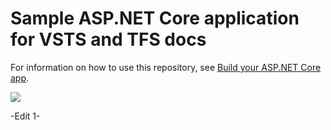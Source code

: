 # Sample ASP.NET Core application for VSTS and TFS docs

For information on how to use this repository, see [Build your ASP.NET Core app](https://docs.microsoft.com/en-us/vsts/build-release/apps/aspnet/build-aspnet-core).

[<img src="https://dutabogdanalex.visualstudio.com/_apis/public/build/definitions/0c2e5e4a-113f-4964-8217-80eafc21b326/2/badge"/>](https://dutabogdanalex.visualstudio.com/dotnetcore-sample%20Project/_build/index?definitionId=2)

-Edit 1-
